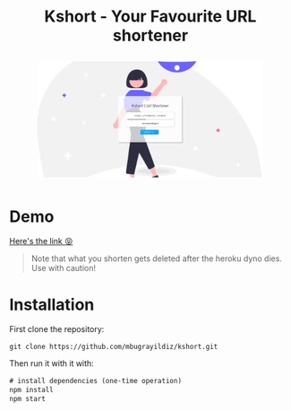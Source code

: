 <h1 align="center">
	Kshort - Your Favourite URL shortener
</h1>

<img style="width:80%; padding: 10px; padding-left: 10%" src="readme.png"/>



# Demo

[Here's the link 😝](https://flurach-kshort.herokuapp.com/)

> Note that what you shorten gets deleted after the heroku dyno dies.
> Use with caution!


# Installation

First clone the repository:

```
git clone https://github.com/mbugrayildiz/kshort.git
```

Then run it with it with:

```
# install dependencies (one-time operation)
npm install
npm start
```
